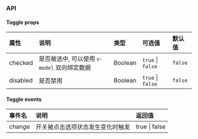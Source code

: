 <toggle-page />

### API

#### Toggle props
| 属性 | 说明 | 类型 | 可选值 | 默认值 |
| :------------ | :------------ | :------------ | :------------ | :------------ |
| checked | 是否被选中, 可以使用 `v-model` 双向绑定数据 | Boolean | `true` \| `false` | `false` |
| disabled | 是否禁用 | Boolean | `true` \| `false` | `false` |

#### Toggle events
| 事件名 | 说明 | 返回值 |
| :------------ | :------------ | :------------ |
| change | 开关被点击选项状态发生变化时触发 | true \| false |